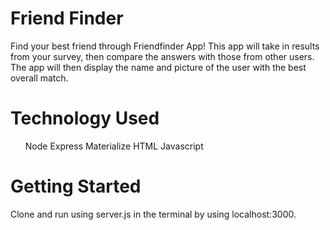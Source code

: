 # Friend Finder

Find your best friend through Friendfinder App! This app will take in results from your survey, then compare the answers with those from other users. The app will then display the name and picture of the user with the best overall match. 

# Technology Used
<ul>
Node
Express
Materialize
HTML
Javascript 
</ul>

# Getting Started

Clone and run using server.js in the terminal by using localhost:3000. 

